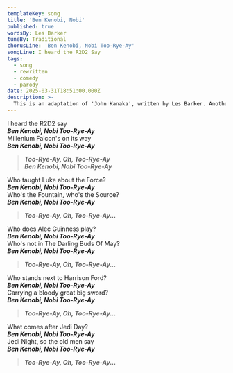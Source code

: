 ```yaml
---
templateKey: song
title: 'Ben Kenobi, Nobi'
published: true
wordsBy: Les Barker
tuneBy: Traditional
chorusLine: 'Ben Kenobi, Nobi Too-Rye-Ay'
songLine: I heard the R2D2 Say
tags:
  - song
  - rewritten
  - comedy
  - parody
date: 2025-03-31T18:51:00.000Z
description: >-
  This is an adaptation of 'John Kanaka', written by Les Barker. Another one based on the same song is [John The Slacker](https://www.auntieshanty.org/songs/john-the-slacker-slacker/).
---
```

I heard the R2D2 say\
***Ben Kenobi, Nobi Too-Rye-Ay***\
Millenium Falcon's on its way\
***Ben Kenobi, Nobi Too-Rye-Ay***

> ***Too-Rye-Ay, Oh, Too-Rye-Ay\
Ben Kenobi, Nobi Too-Rye-Ay***

Who taught Luke about the Force?\
***Ben Kenobi, Nobi Too-Rye-Ay***\
Who's the Fountain, who's the Source?\
***Ben Kenobi, Nobi Too-Rye-Ay***

> ***Too-Rye-Ay, Oh, Too-Rye-Ay...***

Who does Alec Guinness play?\
***Ben Kenobi, Nobi Too-Rye-Ay***\
Who's not in The Darling Buds Of May?\
***Ben Kenobi, Nobi Too-Rye-Ay***

> ***Too-Rye-Ay, Oh, Too-Rye-Ay...***

Who stands next to Harrison Ford?\
***Ben Kenobi, Nobi Too-Rye-Ay***\
Carrying a bloody great big sword?\
***Ben Kenobi, Nobi Too-Rye-Ay***

> ***Too-Rye-Ay, Oh, Too-Rye-Ay...***

What comes after Jedi Day?\
***Ben Kenobi, Nobi Too-Rye-Ay***\
Jedi Night, so the old men say\
***Ben Kenobi, Nobi Too-Rye-Ay***

> ***Too-Rye-Ay, Oh, Too-Rye-Ay...***
